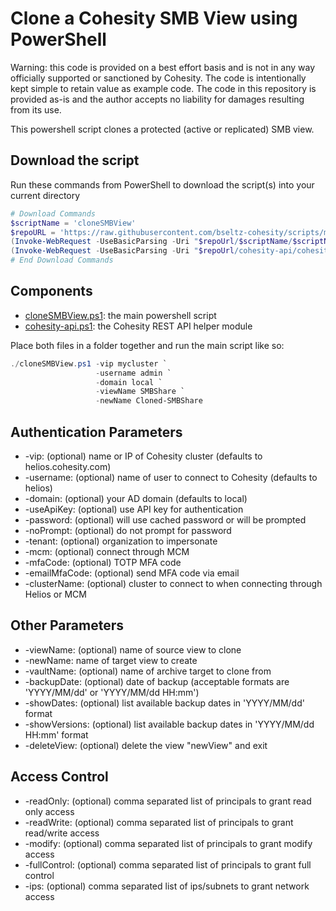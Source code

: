 # Clone a Cohesity SMB View using PowerShell

Warning: this code is provided on a best effort basis and is not in any way officially supported or sanctioned by Cohesity. The code is intentionally kept simple to retain value as example code. The code in this repository is provided as-is and the author accepts no liability for damages resulting from its use.

This powershell script clones a protected (active or replicated) SMB view.

## Download the script

Run these commands from PowerShell to download the script(s) into your current directory

```powershell
# Download Commands
$scriptName = 'cloneSMBView'
$repoURL = 'https://raw.githubusercontent.com/bseltz-cohesity/scripts/master/powershell'
(Invoke-WebRequest -UseBasicParsing -Uri "$repoUrl/$scriptName/$scriptName.ps1").content | Out-File "$scriptName.ps1"; (Get-Content "$scriptName.ps1") | Set-Content "$scriptName.ps1"
(Invoke-WebRequest -UseBasicParsing -Uri "$repoUrl/cohesity-api/cohesity-api.ps1").content | Out-File cohesity-api.ps1; (Get-Content cohesity-api.ps1) | Set-Content cohesity-api.ps1
# End Download Commands
```

## Components

* [cloneSMBView.ps1](https://raw.githubusercontent.com/bseltz-cohesity/scripts/master/powershell/cloneSMBView/cloneSMBView.ps1): the main powershell script
* [cohesity-api.ps1](https://raw.githubusercontent.com/bseltz-cohesity/scripts/master/powershell/cohesity-api/cohesity-api.ps1): the Cohesity REST API helper module

Place both files in a folder together and run the main script like so:

```powershell
./cloneSMBView.ps1 -vip mycluster `
                   -username admin `
                   -domain local `
                   -viewName SMBShare `
                   -newName Cloned-SMBShare
```

## Authentication Parameters

* -vip: (optional) name or IP of Cohesity cluster (defaults to helios.cohesity.com)
* -username: (optional) name of user to connect to Cohesity (defaults to helios)
* -domain: (optional) your AD domain (defaults to local)
* -useApiKey: (optional) use API key for authentication
* -password: (optional) will use cached password or will be prompted
* -noPrompt: (optional) do not prompt for password
* -tenant: (optional) organization to impersonate
* -mcm: (optional) connect through MCM
* -mfaCode: (optional) TOTP MFA code
* -emailMfaCode: (optional) send MFA code via email
* -clusterName: (optional) cluster to connect to when connecting through Helios or MCM

## Other Parameters

* -viewName: (optional) name of source view to clone
* -newName: name of target view to create
* -vaultName: (optional) name of archive target to clone from
* -backupDate: (optional) date of backup (acceptable formats are 'YYYY/MM/dd' or 'YYYY/MM/dd HH:mm')
* -showDates: (optional) list available backup dates in 'YYYY/MM/dd' format
* -showVersions: (optional) list available backup dates in 'YYYY/MM/dd HH:mm' format
* -deleteView: (optional) delete the view "newView" and exit

## Access Control

* -readOnly: (optional) comma separated list of principals to grant read only access
* -readWrite: (optional) comma separated list of principals to grant read/write access
* -modify: (optional) comma separated list of principals to grant modify access
* -fullControl: (optional) comma separated list of principals to grant full control
* -ips: (optional) comma separated list of ips/subnets to grant network access
